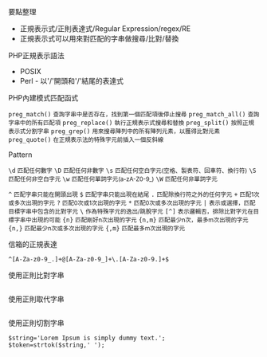 要點整理
- 正規表示式/正則表達式/Regular Expression/regex/RE
- 正規表示式可以用來對匹配的字串做搜尋/比對/替換

PHP正規表示語法
* POSIX
* Perl - 以'/'開頭和'/'結尾的表達式

PHP內建模式匹配函式

`preg_match()` <small>查詢字串中是否存在，找到第一個匹配項後停止搜尋</small>
`preg_match_all()` <small>查詢字串中的所有匹配項</small>
`preg_replace()` <small>執行正規表示式搜尋和替換</small>
`preg_split()` <small>按照正規表示式分割字串</small>
`preg_grep()` <small>用來搜尋陣列中的所有陣列元素，以獲得比對元素</small>
`preg_quote()` <small>在正規表示法的特殊字元前插入一個反斜線</small>

Pattern

`\d` <small>匹配任何數字</small>
`\D` <small>匹配任何非數字</small>
`\s` <small>匹配任何空白字元(空格、製表符、回車符、換行符)</small>
`\S` <small>匹配任何非空白字元</small>
`\w` <small>匹配任何單詞字元(a-zA-Z0-9_)</small>
`\W` <small>匹配任何非單詞字元</small>

`^` <small>匹配字串只能在開頭出現</small>
`$` <small>匹配字串只能出現在結尾</small>
`.`	<small>匹配除換行符之外的任何字元</small>
`+`	<small>匹配1次或多次出現的字元</small>
`?`	<small>匹配0次或1次出現的字元</small>
`*`	<small>匹配0次或多次出現的字元</small>
`|` <small>表示或選擇，匹配目標字串中包含的比對字元</small>
`\` <small>作為特殊字元的逸出/跳脫字元</small>
`[^]` <small>表示邏輯否，排除比對字元在目標字串中出現的可能</small>
`{n}` <small>匹配剛好n次出現的字元</small>
`{n,m}`	<small>匹配最少n次，最多m次出現的字元</small>
`{n,}` <small>匹配最少n次或多次出現的字元</small>
`{,m}` <small>匹配最多m次出現的字元</small>

信箱的正規表達
```
^[A-Za-z0-9_.]+@[A-Za-z0-9_]+\.[A-Za-z0-9.]+$
```

使用正則比對字串
```

```

使用正則取代字串
```

```

使用正則切割字串
```
$string='Lorem Ipsum is simply dummy text.';
$token=strtok($string,' ');
```